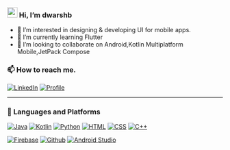 ### <img src="https://media.giphy.com/media/hvRJCLFzcasrR4ia7z/giphy.gif" width="24px"/> Hi, I’m dwarshb
- 👀 I’m interested in designing & developing UI for mobile apps.
- 🌱 I’m currently learning Flutter
- 💞️ I’m looking to collaborate on Android,Kotlin Multiplatform Mobile,JetPack Compose

### 📫 How to reach me.
[![LinkedIn](https://img.shields.io/badge/LinkedIn-0077B5?style=for-the-badge&logo=linkedin&logoColor=white)](https://www.linkedin.com/in/darshan-bhanushali-03154a13a") 
[![Profile](https://img.shields.io/badge/Profile-100000?style=for-the-badge&logo=riseup&logoColor=white)](https://dwarshb.github.io/)
<!--[![Mail](https://img.shields.io/badge/Message-red?style=for-the-badge&logo=chatbot&logoColor=white)](#)-->

<hr/>

### :hammer: Languages and Platforms
[![Java](https://img.shields.io/badge/Java-ED8B00?style=for-the-badge&logo=java&logoColor=white)](#)
[![Kotlin](https://img.shields.io/badge/Kotlin-0095D5?&style=for-the-badge&logo=kotlin&logoColor=white)](#)
[![Python](https://img.shields.io/badge/Python-3776AB?style=for-the-badge&logo=python&logoColor=white)](#)
[![HTML](https://img.shields.io/badge/HTML-239120?style=for-the-badge&logo=html5&logoColor=white)](#)
[![CSS](https://img.shields.io/badge/CSS-239120?&style=for-the-badge&logo=css3&logoColor=white)](#)
[![C++](https://img.shields.io/badge/C%2B%2B-00599C?style=for-the-badge&logo=c%2B%2B&logoColor=white)](#)

[![Firebase](https://img.shields.io/badge/Firebase-yellow?style=for-the-badge&logo=firebase&logoColor=white)](#)
[![Github](https://img.shields.io/badge/Github-100000?style=for-the-badge&logo=github&logoColor=white)](#)
[![Android Studio](https://img.shields.io/badge/Android-3DDC84?style=for-the-badge&logo=android&logoColor=white)](#)

<!---
dwarshb/dwarshb is a ✨ special ✨ repository because its `README.md` (this file) appears on your GitHub profile.
You can click the Preview link to take a look at your changes.
--->
